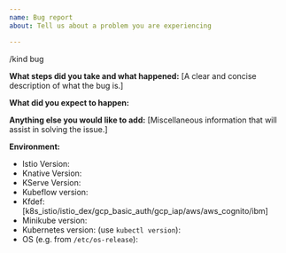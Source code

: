 ```yaml
---
name: Bug report
about: Tell us about a problem you are experiencing

---
```


/kind bug

**What steps did you take and what happened:**
[A clear and concise description of what the bug is.]


**What did you expect to happen:**


**Anything else you would like to add:**
[Miscellaneous information that will assist in solving the issue.]


**Environment:**

- Istio Version:
- Knative Version:
- KServe Version:
- Kubeflow version:
- Kfdef:[k8s_istio/istio_dex/gcp_basic_auth/gcp_iap/aws/aws_cognito/ibm]
- Minikube version:
- Kubernetes version: (use `kubectl version`):
- OS (e.g. from `/etc/os-release`):
